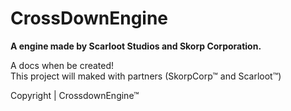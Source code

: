 # CrossDownEngine
**A engine made by Scarloot Studios and Skorp Corporation.**

A docs when be created!<br>
This project will maked with partners (SkorpCorp™ and Scarloot™)


Copyright | CrossdownEngine™
